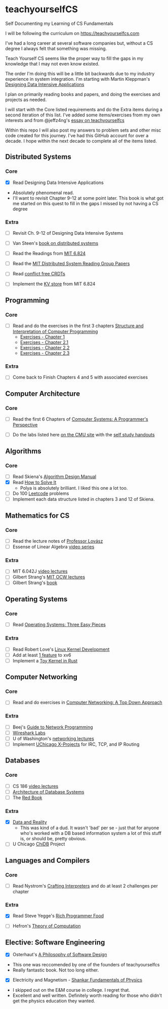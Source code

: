 # teachyourselfCS
Self Documenting my Learning of CS Fundamentals

I will be following the curriculum on https://teachyourselfcs.com

I've had a long career at several software companies but, without a CS degree I always felt that something was missing. 

Teach Yourself CS seems like the proper way to fill the gaps in my knowledge that I may not even know existed.

The order I'm doing this will be a little bit backwards due to my industry experience in system integration.
I'm starting with Martin Kleppman's [Designing Data Intensive Applications](https://smile.amazon.com/Designing-Data-Intensive-Applications-Reliable-Maintainable-ebook/dp/B06XPJML5D/)

I plan on primarily reading books and papers, and doing the exercises and projects as needed. 

I will start with the Core listed requirements and do the Extra items during a second iteration of this list. 
I've added some items/exercises from my own interests and from @jeffz4ng's [essay on teachyourselfcs](https://jeffzh4ng.com/essays/thoughts-on-teachyourselfcs.html)

Within this repo I will also post my answers to problem sets and other misc code created for this journey. 
I've had this GitHub account for over a decade. I hope within the next decade to complete all of the items listed.

## Distributed Systems
### Core
- [x] Read Designing Data Intensive Applications
 - Absolutely phenomenal read. 
 - I'll want to revisit Chapter 9-12 at some point later. This book is what got me started on this quest to fill in the gaps I missed by not having a CS degree

### Extra
- [ ] Revisit Ch. 9-12 of Designing Data Intensive Systems
- [ ] Van Steen's [book on distributed systems](https://www.amazon.com/gp/product/1543057381/ref=ox_sc_act_title_1?smid=ATVPDKIKX0DER&psc=1)
- [ ] Read the Readings from [MIT 6.824](https://pdos.csail.mit.edu/6.824/schedule.html)
- [ ] Read the [MIT Distributed System Reading Group Papers](http://dsrg.pdos.csail.mit.edu/papers/)
- [ ] Read [conflict free CRDTs](https://jzhao.xyz/posts/bft-json-crdt/)
- [ ] Implement the [KV store](https://pdos.csail.mit.edu/6.824/labs/lab-kvraft.html) from MIT 6.824


## Programming
 ### Core
- [ ] Read and do the exercises in the first 3 chapters  [Structure and Interpretation of Computer Programming](https://mitpress.mit.edu/sites/default/files/sicp/full-text/book/book.html)
  - [Exercises - Chapter 1](SICP_1.md)
  - [Exercises - Chapter 2.1](SICP_2_1.md)
  - [Exercises - Chapter 2.2](SICP_2_2.md)
  - [Exercises - Chapter 2.3](SICP_2_3.md)
 ### Extra
- [ ] Come back to Finish Chapters 4 and 5 with associated exercises

## Computer Architecture
### Core
- [ ] Read the first 6 Chapters of [Computer Systems: A Programmer's Perspective](http://csapp.cs.cmu.edu/3e/home.html)
- [ ] Do the labs listed here [on the CMU site](http://www.cs.cmu.edu/~213/labs.html) with the [self study handouts](http://csapp.cs.cmu.edu/3e/labs.html)


## Algorithms
### Core
- [ ] Read Skiena's [Algorithm Design Manual](https://smile.amazon.com/Algorithm-Design-Manual-Steven-Skiena/dp/1848000693/)
- [x] Read [How to Solve It](https://smile.amazon.com/How-Solve-Mathematical-Princeton-Science/dp/069116407X/)
  - Polya is absolutely brilliant. I liked this one a lot too. 
- [ ] Do 100 [Leetcode](https://www.leetcode.com) problems 
- [ ] Implement each data structure listed in chapters 3 and 12 of Skiena.

## Mathematics for CS
### Core
- [ ] Read the lecture notes of [Professor Lovász](https://cims.nyu.edu/~regev/teaching/discrete_math_fall_2005/dmbook.pdf)
- [ ] Essense of Linear Algebra [video series](https://www.youtube.com/playlist?list=PLZHQObOWTQDPD3MizzM2xVFitgF8hE_ab)
### Extra
- [ ] MIT 6.042J [video lectures](https://ocw.mit.edu/courses/6-042j-mathematics-for-computer-science-fall-2010/video_galleries/video-lectures/)
- [ ] Gilbert Strang's [MIT OCW lectures](https://ocw.mit.edu/courses/18-06sc-linear-algebra-fall-2011/pages/ax-b-and-the-four-subspaces/the-geometry-of-linear-equations/)
- [ ] Gilbert Strang's [book](https://www.amazon.com/Introduction-Linear-Algebra-Gilbert-Strang/dp/0980232775/)

## Operating Systems
### Core
- [ ] Read [Operating Systems: Three Easy Pieces](http://pages.cs.wisc.edu/~remzi/OSTEP/)
### Extra
- [ ] Read Robert Love's [Linux Kernel Development](https://www.amazon.com/Linux-Kernel-Development-Robert-Love/dp/0672329468)
- [ ] Add at least [1 feature](https://pages.cs.wisc.edu/~remzi/OSTEP/lab-projects-xv6.pdf) to xv6
- [ ] Implement a [Toy Kernel in Rust](https://os.phil-opp.com)

## Computer Networking
### Core
- [ ] Read and do exercises in [Computer Networking: A Top Down Approach](https://smile.amazon.com/Computer-Networking-Top-Down-Approach-7th/dp/0133594149/)
### Extra
- [ ] Beej's [Guide to Network Programming](https://beej.us/guide/bgnet/html/)
- [ ] [Wireshark Labs](https://gaia.cs.umass.edu/kurose_ross/wireshark.php)
- [ ] U of Washington's [networking lectures](https://www.youtube.com/watch?v=xKNPTYtTnAo&list=PLVEo1P9gAninM7KwP1KKolfMQdNs6P6Am)
- [ ] Implement [UChicago X-Projects](http://chi.cs.uchicago.edu/index.html#) for IRC, TCP, and IP Routing

## Databases
### Core
- [ ] CS 186 [video lectures](https://www.youtube.com/user/CS186Berkeley/videos)
- [ ] [Architecture of Database Systems](http://db.cs.berkeley.edu/papers/fntdb07-architecture.pdf)
- [ ] The [Red Book](http://www.redbook.io/)

### Extra

- [x] [Data and Reality](https://www.amazon.com/Data-Reality-Perspective-Perceiving-Information/dp/1935504215)
  - This was kind of a dud. It wasn't 'bad' per se - just that for anyone who's worked with a DB based information system a lot of this stuff is, or   should be, pretty obvious. 
- [ ] U Chicago [ChiDB](http://chi.cs.uchicago.edu/chidb/index.html) Project

## Languages and Compilers
### Core
- [ ] Read Nystrom's [Crafting Interpreters](https://craftinginterpreters.com/contents.html) and do at least 2 challenges per chapter
### Extra
- [x] Read Steve Yegge's [Rich Programmer Food](https://steve-yegge.blogspot.com/2007/06/rich-programmer-food.html)
- [ ] Hefron's [Theory of Computation](https://hefferon.net/computation/index.html)



## Elective: Software Engineering

- [x] Osterhaut's [A Philosophy of Software Design](https://www.amazon.com/Philosophy-Software-Design-2nd/dp/173210221X/ref=monarch_sidesheet)
 - This one was reccomended by one of the founders of teachyourselfcs
 - Really fantastic book. Not too long either. 
 
 - [x] Electricity and Magnetism - [Shankar Fundamentals of Physics](https://www.amazon.com/Fundamentals-Physics-II-Electromagnetism-Mechanics/dp/0300243782/ref=sr_1_3?crid=23EAQ65MELPWW&keywords=shankar+physics&qid=1669470175&sprefix=%2Caps%2C74&sr=8-3) 
  - I skipped out on the E&M course in college. I regret that. 
  - Excellent and well written. Definitely worth reading for those who didn't get the physics education they wanted.
